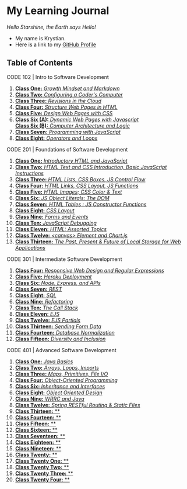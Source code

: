 # __My Learning Journal__

*Hello Starshine, the Earth says Hello!* 
  * My name is Krystian. 
  * Here is a link to my [GitHub Profile](https://github.com/KrystianFH)

## Table of Contents

CODE 102 | Intro to Software Development

1. [__Class One:__ *Growth Mindset and Markdown*](growth-mindset.md)
1. [__Class Two:__ *Configuring a Coder's Computer*](coders-computer.md)
1. [__Class Three:__ *Revisions in the Cloud*](revisions-in-cloud.md) 
1. [__Class Four:__ *Structure Web Pages in HTML*](structure-webpage-html.md)
1. [__Class Five:__ *Design Web Pages with CSS*](css.md)
1. [__Class Six (A):__ *Dynamic Web Pages with Javascript*](js-webpage.md)  
  [__Class Six (B):__ *Computer Architecture and Logic*](architecture.md)
1. [__Class Seven:__ *Programming with JavaScript*](js-program.md) 
1. [__Class Eight:__ *Operators and Loops*](loops.md)

CODE 201 | Foundations of Software Development

1. [__Class One:__ *Introductory HTML and JavaScript*](class-01.md)
1. [__Class Two:__ *HTML Text and CSS Introduction, Basic JavaScript Instructions*](class-02.md)
1. [__Class Three:__ *HTML Lists, CSS Boxes, JS Control Flow*](class-03.md)
1. [__Class Four:__ *HTML Links, CSS Layout, JS Functions*](class-04.md)
1. [__Class Five:__ *HTML Images; CSS Color & Text*](class-05.md)
1. [__Class Six:__ *JS Object Literals: The DOM*](class-06.md)
1. [__Class Seven:__ *HTML Tables : JS Constructor Functions*](class-07.md)
1. [__Class Eight:__ *CSS Layout*](class-08.md)
1. [__Class Nine:__ *Forms and Events*](class-09.md)
1. [__Class Ten:__ *JavaScript Debugging*](class-10.md)
1. [__Class Eleven:__ *HTML: Assorted Topics*](class-11.md)
1. [__Class Twelve:__ *\<canvas\> Element and Chart.js*](class-12.md)
1. [__Class Thirteen:__ *The Past, Present & Future of Local Storage for Web Applications*](class-13.md)

CODE 301 | Intermediate Software Development

1. [__Class Four:__ *Responsive Web Design and Regular Expressions*](301class04.md)
1. [__Class Five:__ *Heroku Deployment*](301class05.md)
1. [__Class Six:__ *Node, Express, and APIs*](301class06.md)
1. [__Class Seven:__ *REST*](301class07.md)
1. [__Class Eight:__ *SQL*](301class08.md)
1. [__Class Nine:__ *Refactoring*](301class09.md)
1. [__Class Ten:__ *The Call Stack*](301class10.md)
1. [__Class Eleven:__ *EJS*](301class11.md)
1. [__Class Twelve:__ *EJS Partials*](301class12.md)
1. [__Class Thirteen:__ *Sending Form Data*](301class13.md)
1. [__Class Fourteen:__ *Database Normalization*](301class14.md)
1. [__Class Fifteen:__ *Diversity and Inclusion*](301class15.md)
  
CODE 401 | Advanced Software Development

1. [__Class One:__ *Java Basics*](401class01.md)
1. [__Class Two:__ *Arrays, Loops, Imports*](401class02.md)
1. [__Class Three:__ *Maps, Primitives, File I/O*](401class03.md)
1. [__Class Four:__ *Object-Oriented Programming*](401class04.md)
1. [__Class Six:__ *Inheritance and Interfaces*](401class06.md)
1. [__Class Eight:__ *Object Oriented Design*](401class08.md)
1. [__Class Nine:__ *WRRC and Java*](401class09.md)
1. [__Class Twelve:__ *Spring RESTful Routing & Static Files*](401class12.md)
1. [__Class Thirteen:__ **]()
1. [__Class Fourteen:__ **]()
1. [__Class Fifteen:__ **]()
1. [__Class Sixteen:__ **]()
1. [__Class Seventeen:__ **]()
1. [__Class Eighteen:__ **]()
1. [__Class Nineteen:__ **]()
1. [__Class Twenty:__ **]()
1. [__Class Twenty One:__ **]()
1. [__Class Twenty Two:__ **]()
1. [__Class Twenty Three:__ **]()
1. [__Class Twenty Four:__ **]()

